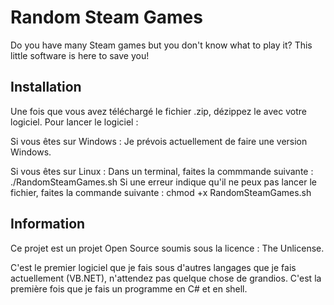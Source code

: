# Random Steam Games
Do you have many Steam games but you don't know what to play it? This little software is here to save you!

## Installation
Une fois que vous avez téléchargé le fichier .zip, dézippez le avec votre logiciel. Pour lancer le logiciel :

Si vous êtes sur Windows : Je prévois actuellement de faire une version Windows.

Si vous êtes sur Linux : 
Dans un terminal, faites la commmande suivante : ./RandomSteamGames.sh
Si une erreur indique qu'il ne peux pas lancer le fichier, faites la commande suivante : chmod +x RandomSteamGames.sh

## Information
Ce projet est un projet Open Source soumis sous la licence : The Unlicense.

C'est le premier logiciel que je fais sous d'autres langages que je fais actuellement (VB.NET), n'attendez pas quelque chose de grandios. C'est la première fois que je fais un programme en C# et en shell.
